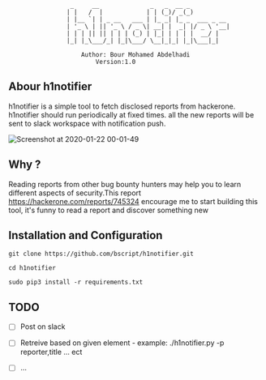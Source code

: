 					 _     __              _   _  __ _           
					| |   /  |            | | (_)/ _(_)          
					| |__ `| | _ __   ___ | |_ _| |_ _  ___ _ __ 
					| '_ \ | || '_ \ / _ \| __| |  _| |/ _ \ '__|
					| | | || || | | | (_) | |_| | | | |  __/ |   
					|_| |_\___/_| |_|\___/ \__|_|_| |_|\___|_|   

						Author: Bour Mohamed Abdelhadi
							Version:1.0

## Abour h1notifier

h1notifier is a simple tool to fetch disclosed reports from hackerone. h1notifier should run periodically at fixed times. all the new reports will be sent to slack workspace with notification push.


![Screenshot at 2020-01-22 00-01-49](https://user-images.githubusercontent.com/43368124/72847056-726bdd80-3caa-11ea-91bf-f65299e3de0e.png)

## Why ?

Reading reports from other bug bounty hunters may help you to learn different aspects of security.This report https://hackerone.com/reports/745324 encourage me to start building this tool, it's funny to read a report and discover something new 

## Installation and Configuration


`git clone https://github.com/bscript/h1notifier.git`


`cd h1notifier`

`sudo pip3 install -r requirements.txt`

## TODO

- [ ] Post on slack
- [ ] Retreive based on given element - example: ./h1notifier.py -p reporter,title ... ect
- [ ] ...

